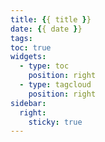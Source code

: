 ```yaml
---
title: {{ title }}
date: {{ date }}
tags:
toc: true
widgets:
  - type: toc
    position: right
  - type: tagcloud
    position: right
sidebar:
  right:
    sticky: true
---
```

<!-- more -->

